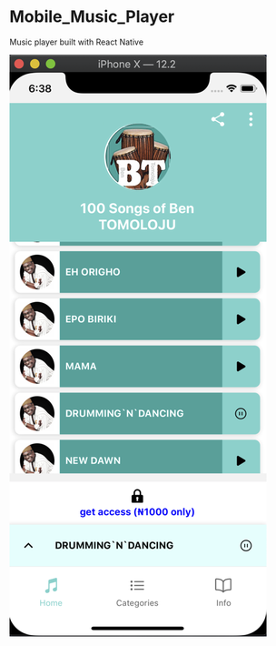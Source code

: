 # Mobile_Music_Player
Music player built with React Native

![Screenshot](https://github.com/KarshKodes2/Mobile_Music_Player/blob/master/assets/Screenshot.png)
